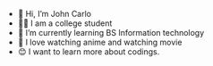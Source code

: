 - 👋 Hi, I’m John Carlo
- 🧑‍💼 I am a college student
- 🌱 I’m currently learning BS Information technology
- 💞️ I love watching anime and watching movie
- 😊 I want to learn more about codings.
<!---
Karltzy24/Karltzy24 is a ✨ special ✨ repository because its `README.md` (this file) appears on your GitHub profile.
You can click the Preview link to take a look at your changes.
--->
